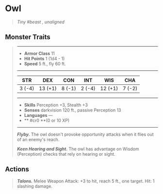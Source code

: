 # Owl
>*Tiny #beast , unaligned*
## Monster Traits
>___
>- **Armor Class** 11
>- **Hit Points** 1 (1d4 - 1)
>- **Speed** 5 ft., fly 60 ft.
>___
>|STR|DEX|CON|INT|WIS|CHA|
>|:---:|:---:|:---:|:---:|:---:|:---:|
>|3 (-4)|13 (+1)|8 (-1)|2 (-4)|12 (+1)|7 (-2)|
>___
>- **Skills** Perception +3, Stealth +3
>- **Senses** darkvision 120 ft., passive Perception 13
>- **Languages** —
>- ** #cr0 **(0 or 10 XP)
>___
>***Flyby.*** The owl doesn't provoke opportunity attacks when it flies out of an enemy's reach.  
>
>***Keen Hearing and Sight.*** The owl has advantage on Wisdom (Perception) checks that rely on hearing or sight.  
>
## Actions
>***Talons.*** Melee Weapon Attack: +3 to hit, reach 5 ft., one target. Hit: 1 slashing damage.